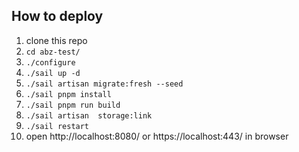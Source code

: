 
## How to deploy

1. clone this repo
2. `cd abz-test/`
3. `./configure`
4. `./sail up -d`
5. `./sail artisan migrate:fresh --seed`
6. `./sail pnpm install`
7. `./sail pnpm run build`
8. `./sail artisan  storage:link`
10. `./sail restart`
11. open http://localhost:8080/ or https://localhost:443/ in browser

[//]: # (TODO: add dummy data for db in order to allow it deploy on PwD service)
[//]: # (Try it on Play with Docker playground)
[//]: # ([![Try in PWD]&#40;https://raw.githubusercontent.com/play-with-docker/stacks/master/assets/images/button.png&#41;]&#40;https://labs.play-with-docker.com/?stack=https://raw.githubusercontent.com/santaklouse/onlygirls-test/main/docker-compose.yml&#41;)
